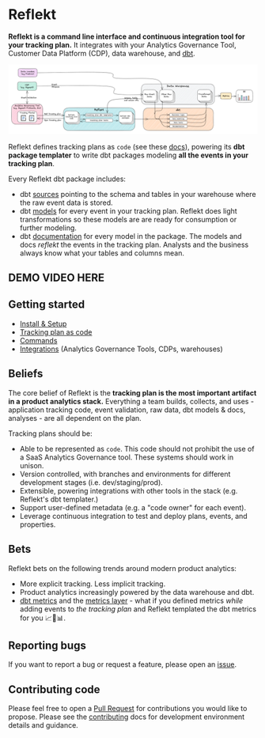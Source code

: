 <!--
SPDX-FileCopyrightText: 2022 Gregory Clunies <greg@reflekt-ci.com>

SPDX-License-Identifier: Apache-2.0
-->

# Reflekt
**Reflekt is a command line interface and continuous integration tool for your tracking plan.** It integrates with your Analytics Governance Tool, Customer Data Platform (CDP), data warehouse, and [dbt](https://www.getdbt.com/).

![reflekt-arch](/docs/reflekt_architecture.png)

Reflekt defines tracking plans as `code` (see these [docs](/docs/TRACKING-PLANS-AS-CODE.md)), powering its **dbt package templater** to write dbt packages modeling **all the events in your tracking plan**.

Every Reflekt dbt package includes:
- dbt [sources](https://docs.getdbt.com/docs/building-a-dbt-project/using-sources) pointing to the schema and tables in your warehouse where the raw event data is stored.
- dbt [models](https://docs.getdbt.com/docs/building-a-dbt-project/building-models) for every event in your tracking plan. Reflekt does light transformations so these models are are ready for consumption or further modeling.
- dbt [documentation](https://docs.getdbt.com/docs/building-a-dbt-project/documentation) for every model in the package. The models and docs *reflekt* the events in the tracking plan. Analysts and the business always know what your tables and columns mean.
## DEMO VIDEO HERE

## Getting started
- [Install & Setup](docs/INSTALL-SETUP.md)
- [Tracking plan as code](docs/TRACKING-PLANS-AS-CODE.md)
- [Commands](docs/COMMANDS.md)
- [Integrations](docs/INTEGRATIONS.md) (Analytics Governance Tools, CDPs, warehouses)

## Beliefs
The core belief of Reflekt is the **tracking plan is the most important artifact in a product analytics stack.** Everything a team builds, collects, and uses - application tracking code, event validation, raw data, dbt models & docs, analyses - are all dependent on the plan.

Tracking plans should be:
- Able to be represented as `code`. This code should not prohibit the use of a SaaS Analytics Governance tool. These systems should work in unison.
- Version controlled, with branches and environments for different development stages (i.e. dev/staging/prod).
- Extensible, powering integrations with other tools in the stack (e.g. Reflekt's dbt templater.)
- Support user-defined metadata (e.g. a "code owner" for each event).
- Leverage continuous integration to test and deploy plans, events, and properties.

## Bets
Reflekt bets on the following trends around modern product analytics:
- More explicit tracking. Less implicit tracking.
- Product analytics increasingly powered by the data warehouse and dbt.
- [dbt metrics](https://docs.getdbt.com/docs/building-a-dbt-project/metrics) and the [metrics layer](https://docs.getdbt.com/docs/dbt-cloud/using-dbt-cloud/cloud-metrics-layer) - what if you defined metrics *while* adding events to *the tracking plan* and Reflekt templated the dbt metrics for you 📈🤯📊.

## Reporting bugs
If you want to report a bug or request a feature, please open an [issue](https://github.com/GClunies/reflekt/issues).

## Contributing code
Please feel free to open a [Pull Request](https://github.com/GClunies/reflekt/pulls) for contributions you would like to propose. Please see the [contributing](docs/CONTRIBUTING-CODE.md) docs for development environment details and guidance.
